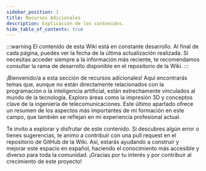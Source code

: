 ```yaml
---
sidebar_position: 1
title: Recursos Adicionales
description: Explicación de los contenidos.
hide_table_of_contents: true
---
```


:::warning
El contenido de esta Wiki está en constante desarrollo. Al final de cada página, puedes ver la fecha de la última actualización realizada. Si necesitas acceder siempre a la información más reciente, te recomendamos consultar la rama de desarrollo disponible en el repositorio de la Wiki.
:::

¡Bienvenido/a a esta sección de recursos adicionales! Aquí encontrarás temas que, aunque no están directamente relacionados con la programación o la inteligencia artificial, están estrechamente vinculados al mundo de la tecnología. Exploro áreas como la impresión 3D y conceptos clave de la ingeniería de telecomunicaciones. Este último apartado ofrece un resumen de los aspectos más importantes de mi formación en este campo, que también se reflejan en mi experiencia profesional actual.

Te invito a explorar y disfrutar de este contenido. Si descubres algún error o tienes sugerencias, te animo a contribuir con una pull request en el repositorio de GitHub de la Wiki. Así, estarás ayudando a construir y mejorar este espacio en español, haciendo el conocimiento más accesible y diverso para toda la comunidad. ¡Gracias por tu interés y por contribuir al crecimiento de este proyecto!